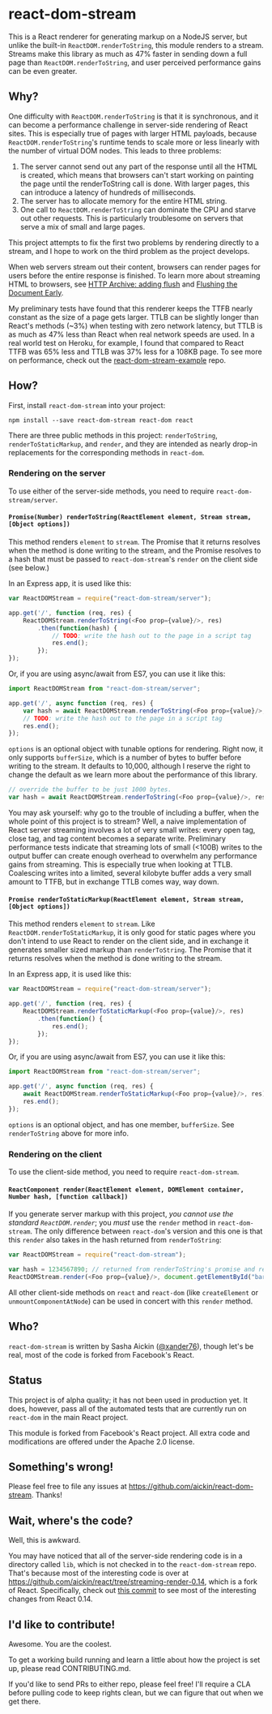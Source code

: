 # react-dom-stream

This is a React renderer for generating markup on a NodeJS server, but unlike the built-in `ReactDOM.renderToString`, this module renders to a stream. Streams make this library as much as 47% faster in sending down a full page than `ReactDOM.renderToString`, and user perceived performance gains can be even greater.

## Why?

One difficulty with `ReactDOM.renderToString` is that it is synchronous, and it can become a performance challenge in server-side rendering of React sites. This is especially true of pages with larger HTML payloads, because `ReactDOM.renderToString`'s runtime tends to scale more or less linearly with the number of virtual DOM nodes. This leads to three problems:

1. The server cannot send out any part of the response until all the HTML is created, which means that browsers can't start working on painting the page until the renderToString call is done. With larger pages, this can introduce a latency of hundreds of milliseconds.
2. The server has to allocate memory for the entire HTML string.
3. One call to `ReactDOM.renderToString` can dominate the CPU and starve out other requests. This is particularly troublesome on servers that serve a mix of small and large pages.


This project attempts to fix the first two problems by rendering directly to a stream, and I hope to work on the third problem as the project develops.

When web servers stream out their content, browsers can render pages for users before the entire response is finished. To learn more about streaming HTML to browsers, see [HTTP Archive: adding flush](http://www.stevesouders.com/blog/2013/01/31/http-archive-adding-flush/) and [Flushing the Document Early](http://www.stevesouders.com/blog/2009/05/18/flushing-the-document-early/).

My preliminary tests have found that this renderer keeps the TTFB nearly constant as the size of a page gets larger. TTLB can be slightly longer than React's methods (~3%) when testing with zero network latency, but TTLB is as much as 47% less than React when real network speeds are used. In a real world test on Heroku, for example, I found that compared to React TTFB was 65% less and TTLB was 37% less for a 108KB page. To see more on performance, check out the [react-dom-stream-example](https://github.com/aickin/react-dom-stream-example) repo.

## How?

First, install `react-dom-stream` into your project:

```
npm install --save react-dom-stream react-dom react
```

There are three public methods in this project: `renderToString`, `renderToStaticMarkup`, and `render`, and they are intended as nearly drop-in replacements for the corresponding methods in `react-dom`. 

### Rendering on the server

To use either of the server-side methods, you need to require `react-dom-stream/server`.

#### `Promise(Number) renderToString(ReactElement element, Stream stream, [Object options])`

This method renders `element` to `stream`. The Promise that it returns resolves when the method is done writing to the stream, and the Promise resolves to a hash that must be passed to `react-dom-stream`'s `render` on the client side (see below.)

In an Express app, it is used like this:

```javascript
var ReactDOMStream = require("react-dom-stream/server");

app.get('/', function (req, res) {
	ReactDOMStream.renderToString(<Foo prop={value}/>, res)
		.then(function(hash) {
			// TODO: write the hash out to the page in a script tag
			res.end();
		});
});
```

Or, if you are using async/await from ES7, you can use it like this:

```javascript
import ReactDOMStream from "react-dom-stream/server";

app.get('/', async function (req, res) {
	var hash = await ReactDOMStream.renderToString(<Foo prop={value}/>, res);
	// TODO: write the hash out to the page in a script tag
	res.end();
});
```

`options` is an optional object with tunable options for rendering. Right now, it only supports `bufferSize`, which is a number of bytes to buffer before writing to the stream. It defaults to 10,000, although I reserve the right to change the default as we learn more about the performance of this library.

```javascript
// override the buffer to be just 1000 bytes.
var hash = await ReactDOMStream.renderToString(<Foo prop={value}/>, res, {bufferSize: 1000});
```

You may ask yourself: why go to the trouble of including a buffer, when the whole point of this project is to stream? Well, a naive implementation of React server streaming involves a lot of very small writes: every open tag, close tag, and tag content becomes a separate write. Preliminary performance tests indicate that streaming lots of small (<100B) writes to the output buffer can create enough overhead to overwhelm any performance gains from streaming. This is especially true when looking at TTLB. Coalescing writes into a limited, several kilobyte buffer adds a very small amount to TTFB, but in exchange TTLB comes way, way down.

#### `Promise renderToStaticMarkup(ReactElement element, Stream stream, [Object options])`

This method renders `element` to `stream`. Like `ReactDOM.renderToStaticMarkup`, it is only good for static pages where you don't intend to use React to render on the client side, and in exchange it generates smaller sized markup than `renderToString`. The Promise that it returns resolves when the method is done writing to the stream.

In an Express app, it is used like this:

```javascript
var ReactDOMStream = require("react-dom-stream/server");

app.get('/', function (req, res) {
	ReactDOMStream.renderToStaticMarkup(<Foo prop={value}/>, res)
		.then(function() {
			res.end();
		});
});
```

Or, if you are using async/await from ES7, you can use it like this:

```javascript
import ReactDOMStream from "react-dom-stream/server";

app.get('/', async function (req, res) {
	await ReactDOMStream.renderToStaticMarkup(<Foo prop={value}/>, res);
	res.end();
});
```

`options` is an optional object, and has one member, `bufferSize`. See `renderToString` above for more info.

### Rendering on the client

To use the client-side method, you need to require `react-dom-stream`.

#### `ReactComponent render(ReactElement element, DOMElement container, Number hash, [function callback])`

If you generate server markup with this project, *you cannot use the standard `ReactDOM.render`*; you *must* use the `render` method in `react-dom-stream`. The only difference between `react-dom`'s version and this one is that this `render` also takes in the hash returned from `renderToString`:

```javascript
var ReactDOMStream = require("react-dom-stream");

var hash = 1234567890; // returned from renderToString's promise and read out into the page
ReactDOMStream.render(<Foo prop={value}/>, document.getElementById("bar"), hash);
```

All other client-side methods on `react` and `react-dom` (like `createElement` or `unmountComponentAtNode`) can be used in concert with this `render` method.

## Who?

`react-dom-stream` is written by Sasha Aickin ([@xander76](https://twitter.com/xander76)), though let's be real, most of the code is forked from Facebook's React.

## Status

This project is of alpha quality; it has not been used in production yet. It does, however, pass all of the automated tests that are currently run on `react-dom` in the main React project.

This module is forked from Facebook's React project. All extra code and modifications are offered under the Apache 2.0 license.

## Something's wrong!

Please feel free to file any issues at <https://github.com/aickin/react-dom-stream>. Thanks!

## Wait, where's the code?

Well, this is awkward. 

You may have noticed that all of the server-side rendering code is in a directory called `lib`, which is not checked in to the `react-dom-stream` repo. That's because most of the interesting code is over at <https://github.com/aickin/react/tree/streaming-render-0.14>, which is a fork of React. Specifically, check out [this commit](https://github.com/aickin/react/commit/d650a52e806f110ebec971e048b1dbded53cacd6) to see most of the interesting changes from React 0.14.


## I'd like to contribute!

Awesome. You are the coolest.

To get a working build running and learn a little about how the project is set up, please read CONTRIBUTING.md. 

If you'd like to send PRs to either repo, please feel free! I'll require a CLA before pulling code to keep rights clean, but we can figure that out when we get there.